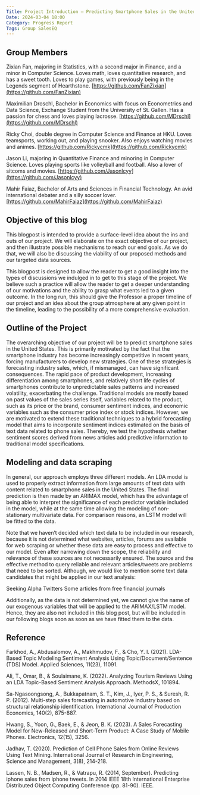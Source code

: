 ```yaml
---
Title: Project Introduction – Predicting Smartphone Sales in the United States (by Group "SalesEQ")
Date: 2024-03-04 18:00
Category: Progress Report
Tags: Group SalesEQ
---
```



## Group Members

Zixian Fan, majoring in Statistics, with a second major in Finance, and a minor in Computer Science. Loves math, loves quantitative research, and has a sweet tooth. Loves to play games, with previously being in the Legends segment of Hearthstone.
[https://github.com/FanZixian](https://github.com/FanZixian)

Maximilian Droschl, Bachelor in Economics with focus on Econometrics and Data Science, Exchange Student from the University of St. Gallen. Has a passion for chess and loves playing lacrosse. 
[https://github.com/MDrschl](https://github.com/MDrschl)

Ricky Choi, double degree in Computer Science and Finance at HKU. Loves teamsports, working out, and playing snooker. Also enjoys watching movies and animes. 
[https://github.com/Rickycmk](https://github.com/Rickycmk)

Jason Li, majoring in Quantitative Finance and minoring in Computer Science. Loves playing sports like volleyball and football. Also a lover of sitcoms and movies.
[https://github.com/Jasonlcyy](https://github.com/Jasonlcyy)

Mahir Faiaz, Bachelor of Arts and Sciences in Financial Technology. An avid international debater and a silly soccer lover.
[https://github.com/MahirFaiaz](https://github.com/MahirFaiaz)



## Objective of this blog

This blogpost is intended to provide a surface-level idea about the ins and outs of our project. We will elaborate on the exact objective of our project, and then illustrate possible mechanisms to reach our end goals. As we do that, we will also be discussing the viability of our proposed methods and our targeted data sources.

This blogpost is designed to allow the reader to get a good insight into the types of discussions we indulged in to get to this stage of the project. We believe such a practice will allow the reader to get a deeper understanding of our motivations and the ability to grasp what events led to a given outcome. In the long run, this should give the Professor a proper timeline of our project and an idea about the group atmosphere at any given point in the timeline, leading to the possibility of a more comprehensive evaluation.



## Outline of the Project

The overarching objective of our project will be to predict smartphone sales in the United States. This is primarily motivated by the fact that the smartphone industry has become increasingly competitive in recent years, forcing manufacturers to develop new strategies. One of these strategies is forecasting industry sales, which, if mismanaged, can have significant consequences. The rapid pace of product development, increasing differentiation among smartphones, and relatively short life cycles of smartphones contribute to unpredictable sales patterns and increased volatility, exacerbating the challenge. Traditional models are mostly based on past values of the sales series itself, variables related to the product, such as its price or the brand, consumer sentiment indices, and economic variables such as the consumer price index or stock indices. However, we are motivated to extend these traditional techniques to a hybrid forecasting model that aims to incorporate sentiment indices estimated on the basis of text data related to phone sales. Thereby, we test the hypothesis whether sentiment scores derived from news articles add predictive information to traditional model specifications.


## Modeling and data scraping

In general, our approach employs three different models. An LDA model is used to properly extract information from large amounts of text data with content related to smartphone sales in the United States. The final prediction is then made by an ARIMAX model, which has the advantage of being able to interpret the significance of each predictor variable included in the model, while at the same time allowing the modeling of non-stationary multivariate data. For comparison reasons, an LSTM model will be fitted to the data.

Note that we haven’t decided which text data to be included in our research, because it is not determined what websites, articles, forums are available for web scraping or whether these data are easy to process and effective to our model. Even after narrowing down the scope, the reliability and relevance of these sources are not necessarily ensured. The source and the effective method to query reliable and relevant articles/tweets are problems that need to be sorted. Although, we would like to mention some text data candidates that might be applied in our text analysis:

Seeking Alpha
Twitters
Some articles from free financial journals

Additionally, as the data is not determined yet, we cannot give the name of our exogenous variables that will be applied to the ARIMAX/LSTM model. Hence, they are also not included in this blog post, but will be included in our following blogs soon as soon as we have fitted them to the data.

## Reference
Farkhod, A., Abdusalomov, A., Makhmudov, F., & Cho, Y. I. (2021). LDA-Based Topic Modeling Sentiment Analysis Using Topic/Document/Sentence (TDS) Model. Applied Sciences, 11(23), 11091.

Ali, T., Omar, B., & Soulaimane, K. (2022). Analyzing Tourism Reviews Using an LDA Topic-Based Sentiment Analysis Approach. MethodsX, 101894.

Sa-Ngasoongsong, A., Bukkapatnam, S. T., Kim, J., Iyer, P. S., & Suresh, R. P. (2012). Multi-step sales forecasting in automotive industry based on structural relationship identification. International Journal of Production Economics, 140(2), 875-887.

Hwang, S., Yoon, G., Baek, E., & Jeon, B. K. (2023). A Sales Forecasting Model for New-Released and Short-Term Product: A Case Study of Mobile Phones. Electronics, 12(15), 3256.

Jadhav, T. (2020). Prediction of Cell Phone Sales from Online Reviews Using Text Mining. International Journal of Research in Engineering, Science and Management, 3(8), 214-218.

Lassen, N. B., Madsen, R., & Vatrapu, R. (2014, September). Predicting iphone sales from iphone tweets. In 2014 IEEE 18th International Enterprise Distributed Object Computing Conference (pp. 81-90). IEEE.


